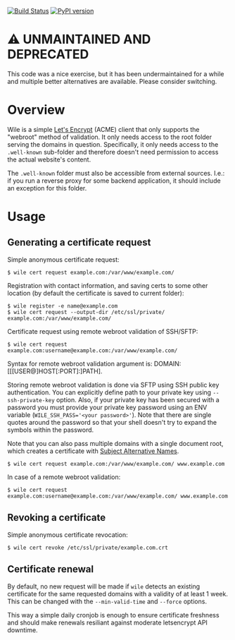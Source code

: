 [![Build Status](https://travis-ci.org/costela/wile.svg?branch=master)](https://travis-ci.org/costela/wile)
[![PyPI version](https://badge.fury.io/py/wile.svg)](https://badge.fury.io/py/wile)

# ⚠ UNMAINTAINED AND DEPRECATED

This code was a nice exercise, but it has been undermaintained for a while and multiple better alternatives are available.
Please consider switching.

# Overview

Wile is a simple [Let's Encrypt](https://letsencrypt.org) (ACME) client that only supports the "webroot" method of validation. It only needs access to the root folder serving the domains in question. Specifically, it only needs access to the `.well-known` sub-folder and therefore doesn't need permission to access the actual website's content.

The `.well-known` folder must also be accessible from external sources. I.e.: if you run a reverse proxy for some backend application, it should include an exception for this folder.

# Usage

## Generating a certificate request

Simple anonymous certificate request:
```
$ wile cert request example.com:/var/www/example.com/
```

Registration with contact information, and saving certs to some other location (by default the certificate is saved to current folder):
```
$ wile register -e name@example.com
$ wile cert request --output-dir /etc/ssl/private/ example.com:/var/www/example.com/
```

Certificate request using remote webroot validation of SSH/SFTP:
```
$ wile cert request example.com:username@example.com:/var/www/example.com/
```

Syntax for remote webroot validation argument is: DOMAIN:[[[USER@]HOST[:PORT]:]PATH].

Storing remote webroot validation is done via SFTP using SSH public key authentication. You can explicitly define path to your private key using `--ssh-private-key` option. Also, if your private key has been secured with a password you must provide your private key password using an ENV variable (`WILE_SSH_PASS='<your password>'`). Note that there are single quotes around the password so that your shell doesn't try to expand the symbols within the password.

Note that you can also pass multiple domains with a single document root, which creates a certificate with [Subject Alternative Names](https://en.wikipedia.org/wiki/Subject_Alternative_Name).
```
$ wile cert request example.com:/var/www/example.com/ www.example.com
```

In case of a remote webroot validation:
```
$ wile cert request example.com:username@example.com:/var/www/example.com/ www.example.com
```

## Revoking a certificate

Simple anonymous certificate revocation:
```
$ wile cert revoke /etc/ssl/private/example.com.crt
```

## Certificate renewal

By default, no new request will be made if `wile` detects an existing certificate for the same requested domains with a validity of at least 1 week. This can be changed with the `--min-valid-time` and `--force` options.

This way a simple daily cronjob is enough to ensure certificate freshness and should make renewals resiliant against moderate letsencrypt API downtime.

